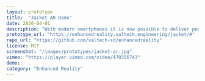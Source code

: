 ```yaml
---
layout: prototype
title:  "Jacket AR Demo"
date: 2020-04-01
description: "With modern smartphones it is now possible to deliver performant AR experiences from the browser using web technologies."
prototype_url: "https://enhancedreality.valtech.engineering/jacket/#"
repo_url: "https://github.com/valtech-sd/enhancedreality"
license: MIT
screenshot: "/images/prototypes/jacket-ar.jpg"
vimeo: "https://player.vimeo.com/video/470356743"
demo:
category: "Enhanced Reality"
---
```

